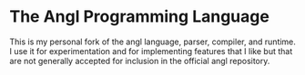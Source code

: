 The Angl Programming Language
===

This is my personal fork of the angl language, parser, compiler, and runtime.  I use it for experimentation and for
implementing features that I like but that are not generally accepted for inclusion in the official angl repository.
